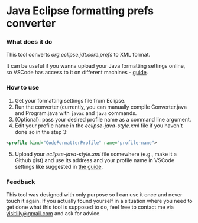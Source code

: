 # Java Eclipse formatting prefs converter
### What does it do
This tool converts *org.eclipse.jdt.core.prefs* to XML format. 

It can be useful if you wanna upload your Java formatting settings online, so VSCode has access to it on different machines - [guide](https://github.com/redhat-developer/vscode-java/wiki/Formatter-settings). 

### How to use
1. Get your formatting settings file from Eclipse. 
2. Run the converter (currently, you can manually compile Converter.java and Program.java with `javac` and `java` commands. 
3. (Optional): pass your desired profile name as a command line argument.
4. Edit your profile name in the *eclipse-java-style.xml* file if you haven't done so in the step 3: 
```XML
<profile kind="CodeFormatterProfile" name="profile-name">
```
5. Upload your *eclipse-java-style.xml* file somewhere (e.g., make it a Github gist) and use its address and your profile name in VSCode settings like suggested in [the guide](https://github.com/redhat-developer/vscode-java/wiki/Formatter-settings).

### Feedback
This tool was designed with only purpose so I can use it once and never touch it again. If you actually found yourself in a situation where you need to get done what this tool is supposed to do, feel free to contact me via yisitlily@gmail.com and ask for advice. 
